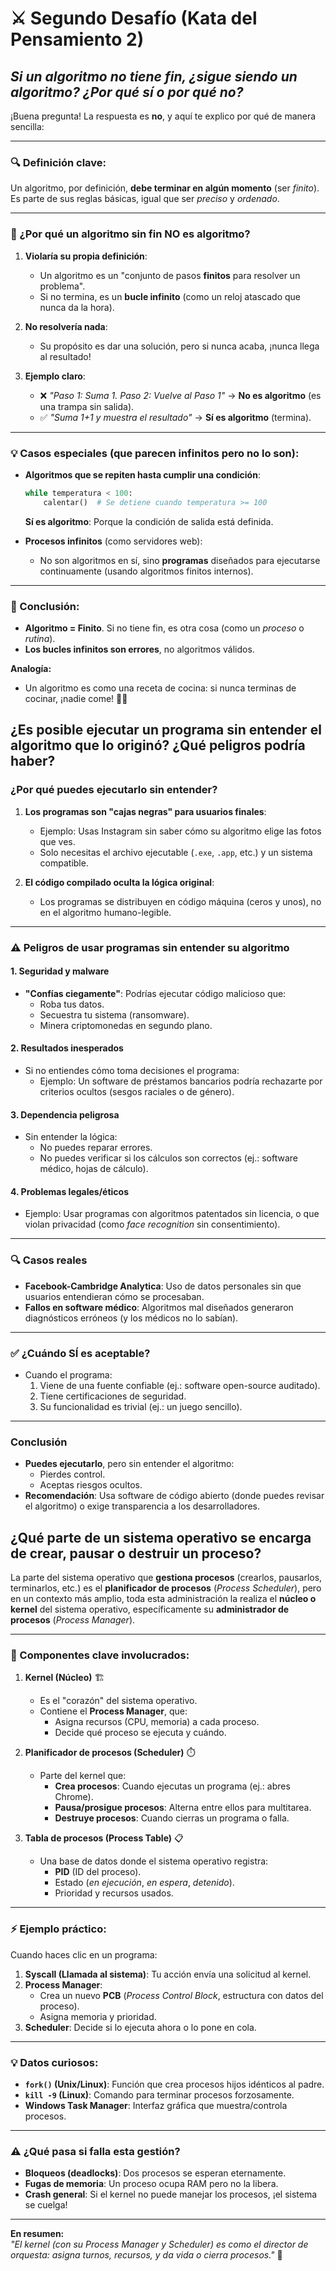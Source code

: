 # **⚔️ Segundo Desafío (Kata del Pensamiento 2)**

## _Si un algoritmo no tiene fin, ¿sigue siendo un algoritmo? ¿Por qué sí o por qué no?_

¡Buena pregunta! La respuesta es **no**, y aquí te explico por qué de manera sencilla:

---

### **🔍 Definición clave:**

Un algoritmo, por definición, **debe terminar en algún momento** (ser _finito_). Es parte de sus reglas básicas, igual que ser _preciso_ y _ordenado_.

---

### **🚫 ¿Por qué un algoritmo sin fin NO es algoritmo?**

1. **Violaría su propia definición**:

   - Un algoritmo es un "conjunto de pasos **finitos** para resolver un problema".
   - Si no termina, es un **bucle infinito** (como un reloj atascado que nunca da la hora).

2. **No resolvería nada**:

   - Su propósito es dar una solución, pero si nunca acaba, ¡nunca llega al resultado!

3. **Ejemplo claro**:
   - ❌ _"Paso 1: Suma 1. Paso 2: Vuelve al Paso 1"_ → **No es algoritmo** (es una trampa sin salida).
   - ✅ _"Suma 1+1 y muestra el resultado"_ → **Sí es algoritmo** (termina).

---

### **💡 Casos especiales (que parecen infinitos pero no lo son):**

- **Algoritmos que se repiten hasta cumplir una condición**:

  ```python
  while temperatura < 100:
      calentar()  # Se detiene cuando temperatura >= 100
  ```

  **Sí es algoritmo**: Porque la condición de salida está definida.

- **Procesos infinitos** (como servidores web):
  - No son algoritmos en sí, sino **programas** diseñados para ejecutarse continuamente (usando algoritmos finitos internos).

---

### **📌 Conclusión:**

- **Algoritmo = Finito**. Si no tiene fin, es otra cosa (como un _proceso_ o _rutina_).
- **Los bucles infinitos son errores**, no algoritmos válidos.

**Analogía:**

- Un algoritmo es como una receta de cocina: si nunca terminas de cocinar, ¡nadie come! 🍳🔥

## **¿Es posible ejecutar un programa sin entender el algoritmo que lo originó? ¿Qué peligros podría haber?**

### **¿Por qué puedes ejecutarlo sin entender?**

1. **Los programas son "cajas negras" para usuarios finales**:

   - Ejemplo: Usas Instagram sin saber cómo su algoritmo elige las fotos que ves.
   - Solo necesitas el archivo ejecutable (`.exe`, `.app`, etc.) y un sistema compatible.

2. **El código compilado oculta la lógica original**:
   - Los programas se distribuyen en código máquina (ceros y unos), no en el algoritmo humano-legible.

---

### **⚠️ Peligros de usar programas sin entender su algoritmo**

#### **1. Seguridad y malware**

- **"Confías ciegamente"**: Podrías ejecutar código malicioso que:
  - Roba tus datos.
  - Secuestra tu sistema (ransomware).
  - Minera criptomonedas en segundo plano.

#### **2. Resultados inesperados**

- Si no entiendes cómo toma decisiones el programa:
  - Ejemplo: Un software de préstamos bancarios podría rechazarte por criterios ocultos (sesgos raciales o de género).

#### **3. Dependencia peligrosa**

- Sin entender la lógica:
  - No puedes reparar errores.
  - No puedes verificar si los cálculos son correctos (ej.: software médico, hojas de cálculo).

#### **4. Problemas legales/éticos**

- Ejemplo: Usar programas con algoritmos patentados sin licencia, o que violan privacidad (como _face recognition_ sin consentimiento).

---

### **🔍 Casos reales**

- **Facebook-Cambridge Analytica**: Uso de datos personales sin que usuarios entendieran cómo se procesaban.
- **Fallos en software médico**: Algoritmos mal diseñados generaron diagnósticos erróneos (y los médicos no lo sabían).

---

### **✅ ¿Cuándo SÍ es aceptable?**

- Cuando el programa:
  1. Viene de una fuente confiable (ej.: software open-source auditado).
  2. Tiene certificaciones de seguridad.
  3. Su funcionalidad es trivial (ej.: un juego sencillo).

---

### **Conclusión**

- **Puedes ejecutarlo**, pero sin entender el algoritmo:
  - Pierdes control.
  - Aceptas riesgos ocultos.
- **Recomendación**: Usa software de código abierto (donde puedes revisar el algoritmo) o exige transparencia a los desarrolladores.

## **¿Qué parte de un sistema operativo se encarga de crear, pausar o destruir un proceso?**

La parte del sistema operativo que **gestiona procesos** (crearlos, pausarlos, terminarlos, etc.) es el **planificador de procesos** (_Process Scheduler_), pero en un contexto más amplio, toda esta administración la realiza el **núcleo o kernel** del sistema operativo, específicamente su **administrador de procesos** (_Process Manager_).

---

### **🔧 Componentes clave involucrados:**

1. **Kernel (Núcleo)** 🏗️

   - Es el "corazón" del sistema operativo.
   - Contiene el **Process Manager**, que:
     - Asigna recursos (CPU, memoria) a cada proceso.
     - Decide qué proceso se ejecuta y cuándo.

2. **Planificador de procesos (Scheduler)** ⏱️

   - Parte del kernel que:
     - **Crea procesos**: Cuando ejecutas un programa (ej.: abres Chrome).
     - **Pausa/prosigue procesos**: Alterna entre ellos para multitarea.
     - **Destruye procesos**: Cuando cierras un programa o falla.

3. **Tabla de procesos (Process Table)** 📋
   - Una base de datos donde el sistema operativo registra:
     - **PID** (ID del proceso).
     - Estado (_en ejecución_, _en espera_, _detenido_).
     - Prioridad y recursos usados.

---

### **⚡ Ejemplo práctico:**

Cuando haces clic en un programa:

1. **Syscall (Llamada al sistema)**: Tu acción envía una solicitud al kernel.
2. **Process Manager**:
   - Crea un nuevo **PCB** (_Process Control Block_, estructura con datos del proceso).
   - Asigna memoria y prioridad.
3. **Scheduler**: Decide si lo ejecuta ahora o lo pone en cola.

---

### **💡 Datos curiosos:**

- **`fork()` (Unix/Linux)**: Función que crea procesos hijos idénticos al padre.
- **`kill -9` (Linux)**: Comando para terminar procesos forzosamente.
- **Windows Task Manager**: Interfaz gráfica que muestra/controla procesos.

---

### **⚠️ ¿Qué pasa si falla esta gestión?**

- **Bloqueos (deadlocks)**: Dos procesos se esperan eternamente.
- **Fugas de memoria**: Un proceso ocupa RAM pero no la libera.
- **Crash general**: Si el kernel no puede manejar los procesos, ¡el sistema se cuelga!

---

**En resumen:**  
_"El kernel (con su Process Manager y Scheduler) es como el director de orquesta: asigna turnos, recursos, y da vida o cierra procesos."_ 🎻
